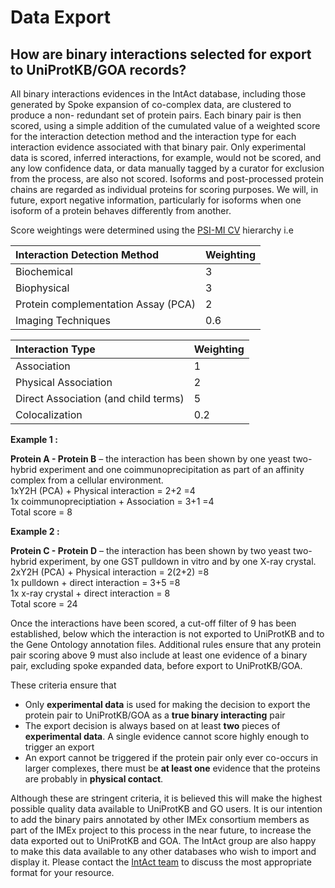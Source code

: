 # Data Export

## How are binary interactions selected for export to UniProtKB/GOA records?

All binary interactions evidences in the IntAct database, including those generated by Spoke expansion of co-complex data, are clustered to produce a non- redundant set of protein pairs. Each binary pair is then scored, using a simple addition of the cumulated value of a weighted score for the interaction detection method and the interaction type for each interaction evidence associated with that binary pair. Only experimental data is scored, inferred interactions, for example, would not be scored, and any low confidence data, or data manually tagged by a curator for exclusion from the process, are also not scored. Isoforms and post-processed protein chains are regarded as individual proteins for scoring purposes. We will, in future, export negative information, particularly for isoforms when one isoform of a protein behaves differently from another.

Score weightings were determined using the [PSI-MI CV](http://www.ebi.ac.uk/ontology-lookup/browse.do?ontName=MI) hierarchy i.e



| Interaction Detection Method | Weighting |
| :--- | :--- |
| Biochemical | 3 |
| Biophysical | 3 |
| Protein complementation Assay \(PCA\) | 2 |
| Imaging Techniques | 0.6 |

| Interaction Type | Weighting |
| :--- | :--- |
| Association | 1 |
| Physical Association | 2 |
| Direct Association \(and child terms\) | 5 |
| Colocalization | 0.2 |

**Example 1 :**   
  
**Protein A - Protein B** – the interaction has been shown by one yeast two-hybrid experiment and one coimmunoprecipitation as part of an affinity complex from a cellular environment.   
1xY2H \(PCA\) + Physical interaction = 2+2 =4   
1x coimmunopreciptiation + Association = 3+1 =4   
Total score = 8

**Example 2 :**   
  
**Protein C - Protein D** – the interaction has been shown by two yeast two-hybrid experiment, by one GST pulldown in vitro and by one X-ray crystal.   
2xY2H \(PCA\) + Physical interaction = 2\(2+2\) =8   
1x pulldown + direct interaction = 3+5 =8   
1x x-ray crystal + direct interaction = 8   
Total score = 24

Once the interactions have been scored, a cut-off filter of 9 has been established, below which the interaction is not exported to UniProtKB and to the Gene Ontology annotation files. Additional rules ensure that any protein pair scoring above 9 must also include at least one evidence of a binary pair, excluding spoke expanded data, before export to UniProtKB/GOA.

These criteria ensure that

* Only **experimental data** is used for making the decision to export the protein pair to UniProtKB/GOA as a **true binary interacting** pair
* The export decision is always based on at least **two** pieces of **experimental data**. A single evidence cannot score highly enough to trigger an export
* An export cannot be triggered if the protein pair only ever co-occurs in larger complexes, there must be **at least one** evidence that the proteins are probably in **physical contact**.

Although these are stringent criteria, it is believed this will make the highest possible quality data available to UniProtKB and GO users. It is our intention to add the binary pairs annotated by other IMEx consortium members as part of the IMEx project to this process in the near future, to increase the data exported out to UniProtKB and GOA. The IntAct group are also happy to make this data available to any other databases who wish to import and display it. Please contact the [IntAct team](https://www.ebi.ac.uk/support/intact) to discuss the most appropriate format for your resource.

